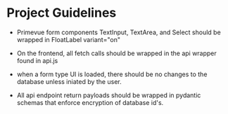 # Project Guidelines
    
* Primevue form components TextInput, TextArea, and Select should be wrapped in FloatLabel variant="on"

* On the frontend, all fetch calls should be wrapped in the api wrapper found in api.js

* when a form type UI is loaded, there should be no changes to the database unless iniated by the user. 

* All api endpoint return payloads should be wrapped in pydantic schemas that enforce encryption of database id's. 